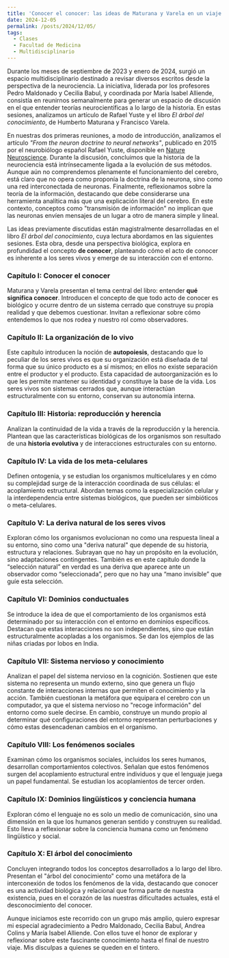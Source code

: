 ```yaml
---
title: 'Conocer el conocer: las ideas de Maturana y Varela en un viaje colaborativo'
date: 2024-12-05
permalink: /posts/2024/12/05/
tags:
  - Clases
  - Facultad de Medicina
  - Multidisciplinario
---
```

Durante los meses de septiembre de 2023 y enero de 2024, surgió un espacio multidisciplinario destinado a revisar diversos escritos desde la perspectiva de la neurociencia. La iniciativa, liderada por los profesores Pedro Maldonado y Cecilia Babul, y coordinada por María Isabel Alliende, consistía en reunirnos semanalmente para generar un espacio de discusión en el que entender teorías neurocientíficas a lo largo de la historia. En estas sesiones, analizamos un artículo de Rafael Yuste y el libro *El árbol del conocimiento*, de Humberto Maturana y Francisco Varela.

En nuestras dos primeras reuniones, a modo de introducción, analizamos el artículo *"From the neuron doctrine to neural networks"*, publicado en 2015 por el neurobiólogo español Rafael Yuste, disponible en [Nature Neuroscience](https://www.nature.com/articles/nrn3962). Durante la discusión, concluimos que la historia de la neurociencia está intrínsecamente ligada a la evolución de sus métodos. Aunque aún no comprendemos plenamente el funcionamiento del cerebro, está claro que no opera como proponía la doctrina de la neurona, sino como una red interconectada de neuronas. Finalmente, reflexionamos sobre la teoría de la información, destacando que debe considerarse una herramienta analítica más que una explicación literal del cerebro. En este contexto, conceptos como "transmisión de información" no implican que las neuronas envíen mensajes de un lugar a otro de manera simple y lineal.

Las ideas previamente discutidas están magistralmente desarrolladas en el libro *El árbol del conocimiento*, cuya lectura abordamos en las siguientes sesiones. Esta obra, desde una perspectiva biológica, explora en profundidad el concepto **de conocer**, planteando cómo el acto de conocer es inherente a los seres vivos y emerge de su interacción con el entorno.

### **Capítulo I: Conocer el conocer**

Maturana y Varela presentan el tema central del libro: entender **qué significa conocer**. Introducen el concepto de que todo acto de conocer es biológico y ocurre dentro de un sistema cerrado que construye su propia realidad y que debemos cuestionar. Invitan a reflexionar sobre cómo entendemos lo que nos rodea y nuestro rol como observadores.

### **Capítulo II: La organización de lo vivo**

Este capítulo introducen la noción de **autopoiesis**, destacando que lo peculiar de los seres vivos es que su organización está diseñada de tal forma que su único producto es a sí mismos; en ellos no existe separación entre el productor y el producto. Esta capacidad de autoorganización es lo que les permite mantener su identidad y constituye la base de la vida. Los seres vivos son sistemas cerrados que, aunque interactúan estructuralmente con su entorno, conservan su autonomía interna.

### **Capítulo III: Historia: reproducción y herencia**

Analizan la continuidad de la vida a través de la reproducción y la herencia. Plantean que las características biológicas de los organismos son resultado de una **historia evolutiva** y de interacciones estructurales con su entorno.

### **Capítulo IV: La vida de los meta-celulares**

Definen ontogenia, y se estudian los organismos multicelulares y en cómo su complejidad surge de la interacción coordinada de sus células: el acoplamiento estructural. Abordan temas como la especialización celular y la interdependencia entre sistemas biológicos, que pueden ser simbióticos o meta-celulares.

### **Capítulo V: La deriva natural de los seres vivos**

Exploran cómo los organismos evolucionan no como una respuesta lineal a su entorno, sino como una "deriva natural" que depende de su historia, estructura y relaciones. Subrayan que no hay un propósito en la evolución, sino adaptaciones contingentes. También es en este capitulo donde la “selección natural” en verdad es una deriva que aparece ante un observador como “seleccionada”, pero que no hay una “mano invisible” que guíe esta selección.  

### **Capítulo VI: Dominios conductuales**

Se introduce la idea de que el comportamiento de los organismos está determinado por su interacción con el entorno en dominios específicos. Destacan que estas interacciones no son independientes, sino que están estructuralmente acopladas a los organismos. Se dan los ejemplos de las niñas criadas por lobos en India.

### **Capítulo VII: Sistema nervioso y conocimiento**

Analizan el papel del sistema nervioso en la cognición. Sostienen que este sistema no representa un mundo externo, sino que genera un flujo constante de interacciones internas que permiten el conocimiento y la acción. También cuestionan la metáfora que equipara el cerebro con un computador, ya que el sistema nervioso no "recoge información" del entorno como suele decirse. En cambio, construye un mundo propio al determinar qué configuraciones del entorno representan perturbaciones y cómo estas desencadenan cambios en el organismo.

### **Capítulo VIII: Los fenómenos sociales**

Examinan cómo los organismos sociales, incluidos los seres humanos, desarrollan comportamientos colectivos. Señalan que estos fenómenos surgen del acoplamiento estructural entre individuos y que el lenguaje juega un papel fundamental. Se estudian los acoplamientos de tercer orden.

### **Capítulo IX: Dominios lingüísticos y conciencia humana**

Exploran cómo el lenguaje no es solo un medio de comunicación, sino una dimensión en la que los humanos generan sentido y construyen su realidad. Esto lleva a reflexionar sobre la conciencia humana como un fenómeno lingüístico y social. 

### **Capítulo X: El árbol del conocimiento**

Concluyen integrando todos los conceptos desarrollados a lo largo del libro. Presentan el "árbol del conocimiento" como una metáfora de la interconexión de todos los fenómenos de la vida, destacando que conocer es una actividad biológica y relacional que forma parte de nuestra existencia, pues en el corazón de las nuestras dificultades actuales, está el desconocimiento del conocer.

Aunque iniciamos este recorrido con un grupo más amplio, quiero expresar mi especial agradecimiento a Pedro Maldonado, Cecilia Babul, Andrea Colins y María Isabel Alliende. Con ellos tuve el honor de explorar y reflexionar sobre este fascinante conocimiento hasta el final de nuestro viaje. Mis disculpas a quienes se queden en el tintero.